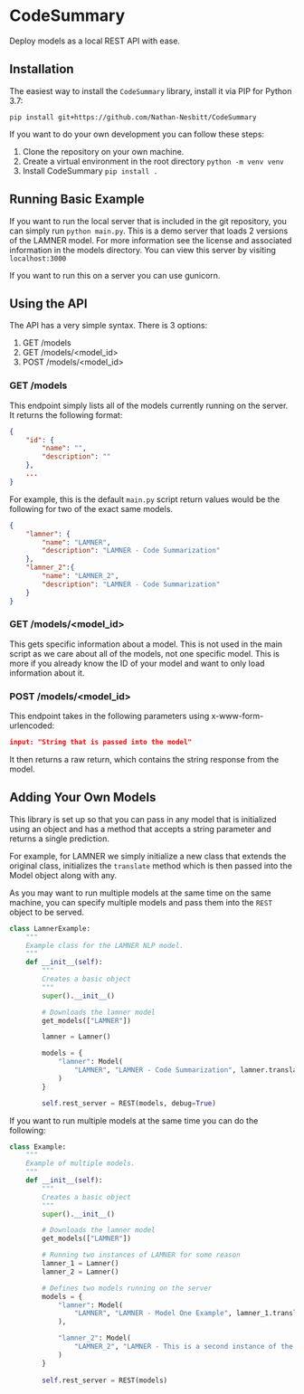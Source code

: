 # CodeSummary
Deploy models as a local REST API with ease.

## Installation
The easiest way to install the `CodeSummary` library, install it via PIP for 
Python 3.7:

```shell
pip install git+https://github.com/Nathan-Nesbitt/CodeSummary
```

If you want to do your own development you can follow these steps:

1. Clone the repository on your own machine.
2. Create a virtual environment in the root directory `python -m venv venv`
3. Install CodeSummary `pip install .`

## Running Basic Example

If you want to run the local server that is included in the git repository,
you can simply run `python main.py`. This is a demo server that loads 2 
versions of the LAMNER model. For more information see the license and 
associated information in the models directory. You can view this server by
visiting `localhost:3000`

If you want to run this on a server you can use gunicorn.

## Using the API

The API has a very simple syntax. There is 3 options:

1. GET /models
2. GET /models/\<model_id\>
3. POST /models/\<model_id\>

### GET /models

This endpoint simply lists all of the models currently running on the server.
It returns the following format:

```JSON
{
    "id": {
        "name": "",
        "description": ""
    },
    ...
}
```

For example, this is the default `main.py` script return values would be the 
following for two of the exact same models.

```JSON
{
    "lamner": {
        "name": "LAMNER",
        "description": "LAMNER - Code Summarization"
    },
    "lamner_2":{
        "name": "LAMNER_2", 
        "description": "LAMNER - Code Summarization"
    }
}
```

### GET /models/\<model_id\>

This gets specific information about a model. This is not used in the main 
script as we care about all of the models, not one specific model. This is more
if you already know the ID of your model and want to only load information about
it.

### POST /models/\<model_id\>

This endpoint takes in the following parameters using x-www-form-urlencoded:

```JSON
input: "String that is passed into the model"
```

It then returns a raw return, which contains the string response from the model.


## Adding Your Own Models

This library is set up so that you can pass in any model that is initialized
using an object and has a method that accepts a string parameter and returns a
single prediction.

For example, for LAMNER we simply initialize a new class that extends the 
original class, initializes the `translate` method which is then passed into
the Model object along with any. 

As you may want to run multiple models at the same time on the same machine, 
you can specify multiple models and pass them into the `REST` object to be 
served.

```py
class LamnerExample:
    """
    Example class for the LAMNER NLP model.
    """
    def __init__(self):
        """
        Creates a basic object
        """
        super().__init__()

        # Downloads the lamner model
        get_models(["LAMNER"])

        lamner = Lamner()

        models = {
            "lamner": Model(
                "LAMNER", "LAMNER - Code Summarization", lamner.translate
            )
        }

        self.rest_server = REST(models, debug=True)
```

If you want to run multiple models at the same time you can do the following:

```py
class Example:
    """
    Example of multiple models.
    """
    def __init__(self):
        """
        Creates a basic object
        """
        super().__init__()

        # Downloads the lamner model
        get_models(["LAMNER"])

        # Running two instances of LAMNER for some reason
        lamner_1 = Lamner()
        lamner_2 = Lamner()

        # Defines two models running on the server
        models = {
            "lamner": Model(
                "LAMNER", "LAMNER - Model One Example", lamner_1.translate
            ),

            "lamner_2": Model(
                "LAMNER_2", "LAMNER - This is a second instance of the model", lamner_2.translate
            )
        }
        
        self.rest_server = REST(models)

```
